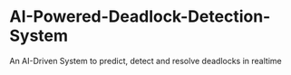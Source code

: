 # AI-Powered-Deadlock-Detection-System
An AI-Driven System to predict, detect and resolve deadlocks in realtime
